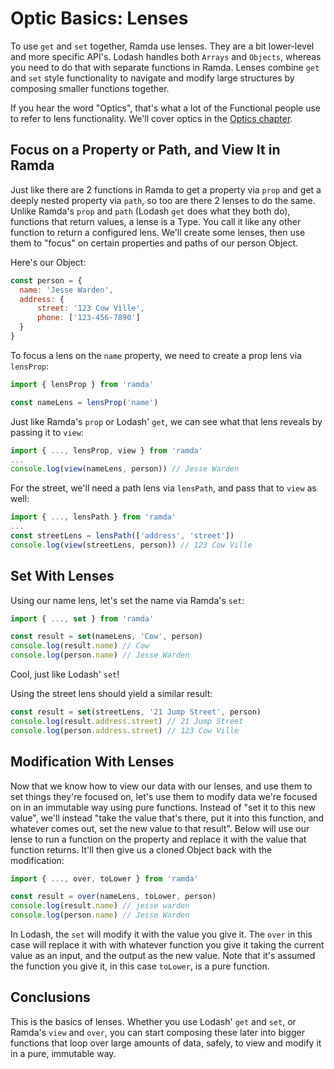 # Optic Basics: Lenses

To use `get` and `set` together, Ramda use lenses. They are a bit lower-level and more specific API's. Lodash handles both `Arrays` and `Objects`, whereas you need to do that with separate functions in Ramda. Lenses combine `get` and `set` style functionality to navigate and modify large structures by composing smaller functions together.

If you hear the word "Optics", that's what a lot of the Functional people use to refer to lens functionality. We'll cover optics in the [Optics chapter](../part8/README.md).

## Focus on a Property or Path, and View It in Ramda

Just like there are 2 functions in Ramda to get a property via `prop` and get a deeply nested property via `path`, so too are there 2 lenses to do the same. Unlike Ramda's `prop` and `path` (Lodash `get` does what they both do), functions that return values, a lense is a Type. You call it like any other function to return a configured lens. We'll create some lenses, then use them to "focus" on certain properties and paths of our person Object.

Here's our Object:

```javascript
const person = {
  name: 'Jesse Warden', 
  address: { 
      street: '123 Cow Ville', 
      phone: ['123-456-7890']
  }
}
```

To focus a lens on the `name` property, we need to create a prop lens via `lensProp`:

```javascript
import { lensProp } from 'ramda'

const nameLens = lensProp('name')
```

Just like Ramda's `prop` or Lodash' `get`, we can see what that lens reveals by passing it to `view`:

```javascript
import { ..., lensProp, view } from 'ramda'
...
console.log(view(nameLens, person)) // Jesse Warden
```

For the street, we'll need a path lens via `lensPath`, and pass that to `view` as well:

```javascript
import { ..., lensPath } from 'ramda'
...
const streetLens = lensPath(['address', 'street'])
console.log(view(streetLens, person)) // 123 Cow Ville
```

## Set With Lenses

Using our name lens, let's set the name via Ramda's `set`:

```javascript
import { ..., set } from 'ramda'

const result = set(nameLens, 'Cow', person)
console.log(result.name) // Cow
console.log(person.name) // Jesse Warden
```

Cool, just like Lodash' `set`!

Using the street lens should yield a similar result:

```javascript
const result = set(streetLens, '21 Jump Street', person)
console.log(result.address.street) // 21 Jump Street
console.log(person.address.street) // 123 Cow Ville
```

## Modification With Lenses

Now that we know how to view our data with our lenses, and use them to set things they're focused on, let's use them to modify data we're focused on in an immutable way using pure functions. Instead of "set it to this new value", we'll instead "take the value that's there, put it into this function, and whatever comes out, set the new value to that result". Below will use our lense to run a function on the property and replace it with the value that function returns. It'll then give us a cloned Object back with the modification:

```javascript
import { ..., over, toLower } from 'ramda'

const result = over(nameLens, toLower, person)
console.log(result.name) // jesse warden
console.log(person.name) // Jesse Warden
```

In Lodash, the `set` will modify it with the value you give it. The `over` in this case will replace it with with whatever function you give it taking the current value as an input, and the output as the new value. Note that it's assumed the function you give it, in this case `toLower`, is a pure function.

## Conclusions

This is the basics of lenses. Whether you use Lodash' `get` and `set`, or Ramda's `view` and `over`, you can start composing these later into bigger functions that loop over large amounts of data, safely, to view and modify it in a pure, immutable way.